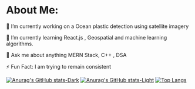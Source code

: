 # About Me:

🔭 I’m currently working on a Ocean plastic detection using satellite imagery


🌱 I’m currently learning React.js , Geospatial and machine learning algorithms.


💬 Ask me about anything MERN Stack, C++ , DSA


⚡ Fun Fact: I am trying to remain consistent  


[![Anurag's GitHub stats-Dark](https://github-readme-stats.vercel.app/api?username=yssvi72&show_icons=true&theme=dark#gh-dark-mode-only)](https://github.com/anuraghazra/github-readme-stats#gh-dark-mode-only)
[![Anurag's GitHub stats-Light](https://github-readme-stats.vercel.app/api?username=yssvi72&show_icons=true&theme=default#gh-light-mode-only)](https://github.com/anuraghazra/github-readme-stats#gh-light-mode-only)
 [![Top Langs](https://github-readme-stats.vercel.app/api/top-langs/?username=yssvi72&layout=donut)](https://github.com/anuraghazra/github-readme-stats)
<!--
**yssvi72/yssvi72** is a ✨ _special_ ✨ repository because its `README.md` (this file) appears on your GitHub profile.

Here are some ideas to get you started:

- 🔭 I’m currently working on ...
- 🌱 I’m currently learning ...
- 👯 I’m looking to collaborate on ...
- 🤔 I’m looking for help with ...
- 💬 Ask me about ...
- 📫 How to reach me: ...
- 😄 Pronouns: ...
- ⚡ Fun fact: ...
-->
